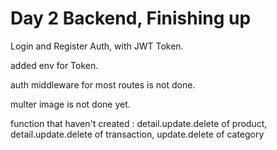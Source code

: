 # Day 2 Backend, Finishing up

Login and Register Auth, with JWT Token.

added env for Token.

auth middleware for most routes is not done.

multer image is not done yet.

function that haven't created : detail.update.delete of product, detail.update.delete of transaction, update.delete of category